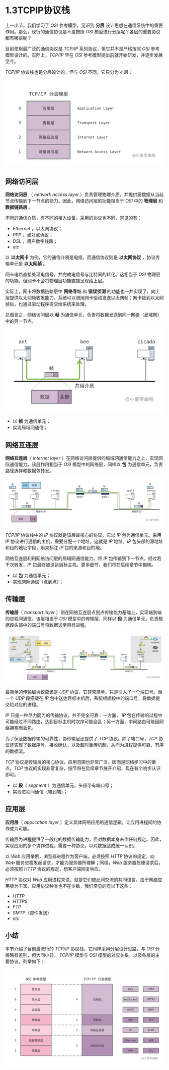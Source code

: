 # 1.3TCPIP协议栈

上一小节，我们学习了 *OSI* 参考模型，见识到 **分层** 设计思想在通信系统中的重要作用。那么，现行的通信协议是不是按照 *OSI* 模型进行分层呢？各层的重要协议都有哪些呢？

目前使用最广泛的通信协议是 *TCP/IP* 系列协议，但它并不是严格按照 *OSI* 参考模型设计的。实际上，*TCP/IP* 早在 *OSI* 参考模型提出前就开始研发，并逐步发展至今。

*TCP/IP* 协议栈也是分层设计的，但与 *OSI* 不同，它只分为 *4* 层：

![](assets/network-asset-2486ffd8f0c5c2925705f7b78ff7b62dbc79b24a-20241221165958-5k4aluu.png)​

## 网络访问层

**网络访问层** （ *network access layer* ）负责管理物理介质，并提供将数据从当前节点传输到下一节点的能力。因此，网络访问层的功能相当于 *OSI* 中的 **物理层** 和 **数据链路层** 。

不同的通信介质，有不同的接入设备，采用的协议也不同，常见的有：

- *Ethernet* ，以太网协议；
- *PPP* ，点对点协议；
- *DSL* ，用户数字线路；
- *etc*

以 **以太网卡** 为例，它的通信介质是电缆，而通信协议则是 **以太网协议** ，协议传输单元是 **以太网帧** 。

网卡电路直接处理电信号，并完成电信号与比特间的转化。这相当于 *OSI* 物理层的功能，但网卡不会将物理层功能直接呈现给上层。

实际上，网卡将数据链路层中 **网络寻址** 和 **错误侦测** 的功能也一并实现了，向上层提供以太网帧收发能力。系统可以调用网卡驱动发送以太网帧；网卡接到以太网帧后，也通过驱动程序提交给系统来处理。

总而言之，网络访问层以 **帧** 为通信单元，负责将数据发送到同一网络（局域网）中的另一节点。

![](assets/network-asset-2af74555294640cb103adaecd08744b0f3dce97d-20241221165958-uosk3v0.png)​

- 以 **帧** 为通信单元；
- 实现局域网通信；

## 网络互连层

**网络互连层**（ *internet layer* ）在网络访问层提供的局域网通信能力之上，实现网际通信能力。该层作用相当于 *OSI* 模型中的网络层，同样以 **包** 为通信单元，负责路径选择和数据包转发。

![](assets/network-asset-0253b1621b43aa82fc1f7fa42e3e02ffeaa93304-20241221165958-c3e5n8v.png)​

*TCP/IP* 协议栈中的 *IP* 协议就是该层最核心的协议，它以 *IP* 包为通信单元。采用 *IP* 协议进行通信的主机，需要分配一个地址，这就是 *IP* 地址。*IP* 包头部的源地址和目的地址字段，用来标注 *IP* 包的来源和目的地。

网络互连层利用网络访问层的局域网通信能力，将 *IP* 包传输到下一节点。经过若干次转发，*IP* 包最终被送达目标主机。更多细节，我们将在后续章节中揭晓。

- 以 **包** 为通信单元；
- 实现网际通信（点到点）；

## 传输层

**传输层**（ *transport layer* ）则在网络互连层点到点传输能力基础上，实现端到端的进程间通信。该层相当于 *OSI* 模型中的传输层，同样以 **段** 为通信单元，负责根据段头部中的端口号将数据送至目标进程。

![](assets/network-asset-a1ccc120de86f8d62be2891aede2823499e1eab3-20241221165958-nstuv8m.png)​

最简单的传输层协议应该是 *UDP* 协议，它非常简单，只是引入了一个端口号。当一个 *UDP* 段搭载在 *IP* 包中送达目标主机后，系统根据段中的端口号，将数据提交给对应的进程。

*IP* 只是一种尽力而为的传输协议，并不完全可靠：一方面， *IP* 包在传输的过程中可能经过不同路由，达到目标主机时次序可能会乱；另一方面，中间路由可能因网络拥塞而丢包。

为了保证数据传输的可靠性，协传输层还提供了 *TCP* 协议。除了端口号，*TCP* 协议还实现了数据序号、接收确认，以及超时重传机制，从而为进程提供可靠、有序的数据流。

*TCP* 协议是传输层的核心协议，应用范围也非常广泛，因而是网络学习中的重点。*TCP* 协议的实现非常复杂，细节将在后续章节展开介绍，现在有个初步认识即可。

- 以 **段**（ *segment* ）为通信单元，头部带有端口号；
- 实现进程间通信（端到端）；

## 应用层

**应用层**（ *application layer* ）定义具体网络应用的通信逻辑，让应用进程间的协作成为可能。

传输层为进程提供了一般化的数据传输能力，但对数据本身未作任何规定。因此，实现应用的多个协作进程，需要一种协议，以对数据达成统一认识。

以 *Web* 应用举例，浏览器进程作为客户端，必须按照 *HTTP* 协议的规定，向 *Web* 服务进程发起请求，才能为服务器所理解；同理，*Web* 服务器处理请求后，必须按照 *HTTP* 协议的规定，想客户端回复响应。

*HTTP* 协议对 *Web* 应用进程来说，就是它们彼此间交流的共同语言。由于网络应用极为丰富，应用协议种类也不在少数，我们常见的有以下这些：

- *HTTP*
- *HTTPS*
- *FTP*
- *SMTP*（邮件发送）
- *etc*

## 小结

本节介绍了目前最流行的 *TCP/IP* 协议栈，它同样采用分层设计思路，与 *OSI* 分层略有差别，但大同小异。 *TCP/IP* 模型与 *OSI* 模型的对应关系，以及各层的主要协议，列举如下：

![](assets/network-asset-0500bbe6adfc527c4d11d25c02247277a741e52f-20241221165958-19uebk2.png)​

